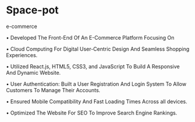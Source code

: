 # Space-pot
e-commerce 




• Developed The Front-End Of An E-Commerce Platform Focusing On

• Cloud Computing For Digital User-Centric Design And Seamless Shopping Experiences.

• Utilized React.js, HTML5, CSS3, and JavaScript To Build A Responsive And Dynamic Website.

• User Authentication: Built a User Registration And Login System To Allow Customers To Manage Their Accounts.

• Ensured Mobile Compatibility And Fast Loading Times Across all devices.

• Optimized The Website For SEO To Improve Search Engine Rankings.
